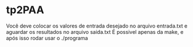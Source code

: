 # tp2PAA

Você deve colocar os valores de entrada desejado no arquivo entrada.txt e aguardar os resultados no arquivo saida.txt
É possivel apenas da make, e após isso rodar usar o ./programa